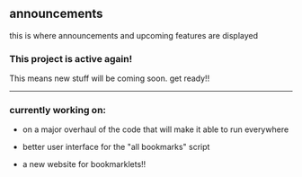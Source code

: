 ## announcements

this is where announcements and upcoming features are displayed

  

### This project is active again!

This means new stuff will be coming soon. get ready!!

----------------------  

### currently working on:

* on a major overhaul of the code that will make it able to run everywhere

* better user interface for the "all bookmarks" script

* a new website for bookmarklets!!
